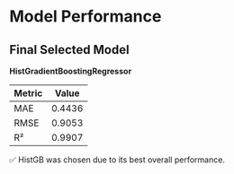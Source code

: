# Model Performance

## Final Selected Model
**HistGradientBoostingRegressor**

| Metric | Value  |
|--------|--------|
| MAE    | 0.4436 |
| RMSE   | 0.9053 |
| R²     | 0.9907 |

✅ HistGB was chosen due to its best overall performance.
